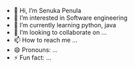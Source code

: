 - 👋 Hi, I’m Senuka Penula
- 👀 I’m interested in Software engineering
- 🌱 I’m currently learning python, java
- 💞️ I’m looking to collaborate on ...
- 📫 How to reach me ...
- 😄 Pronouns: ...
- ⚡ Fun fact: ...

<!---
SenukaPenula/SenukaPenula is a ✨ special ✨ repository because its `README.md` (this file) appears on your GitHub profile.
You can click the Preview link to take a look at your changes.
--->
